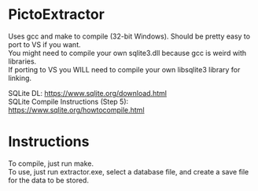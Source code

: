 # PictoExtractor
Uses gcc and make to compile (32-bit Windows). Should be pretty easy to port to VS if you want.   
You might need to compile your own sqlite3.dll because gcc is weird with libraries.   
If porting to VS you WILL need to compile your own libsqlite3 library for linking.  
  
SQLite DL: https://www.sqlite.org/download.html  
SQLite Compile Instructions (Step 5): https://www.sqlite.org/howtocompile.html
  
  
# Instructions
To compile, just run make.  
To use, just run extractor.exe, select a database file, and create a save file for the data to be stored.
